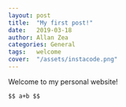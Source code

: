 ```yaml
---
layout: post
title:  "My first post!"
date:   2019-03-18
author: Allan Zea
categories: General
tags:	welcome
cover:  "/assets/instacode.png"
---
```


Welcome to my personal website!

`$$ a+b $$`
